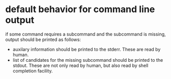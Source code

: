 




# default behavior for command line output

if some command requires a subcommand and the subcommand is missing, output should be printed as follows:

* auxilary information should be printed to the stderr. These are read by human.
* list of candidates for the missing subcommand should be printed to the stdout. These are not only read by human, but also read by shell completion facility.

